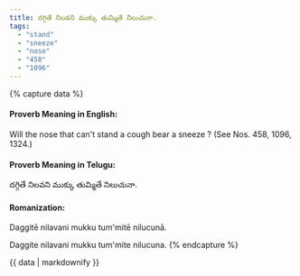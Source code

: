 ```yaml
---
title: దగ్గితే నిలవని ముక్కు తుమ్మితే నిలుచునా.
tags:
  - "stand"
  - "sneeze"
  - "nose"
  - "458"
  - "1096"
---
```


{% capture data %}
#### Proverb Meaning in English:
Will the nose that can't stand a cough bear a sneeze ?
(See Nos. 458, 1096, 1324.)

#### Proverb Meaning in Telugu:
దగ్గితే నిలవని ముక్కు తుమ్మితే నిలుచునా.

#### Romanization:
Daggitē nilavani mukku tum'mitē nilucunā.

Daggite nilavani mukku tum'mite nilucuna.
{% endcapture %}

{{ data | markdownify }}


